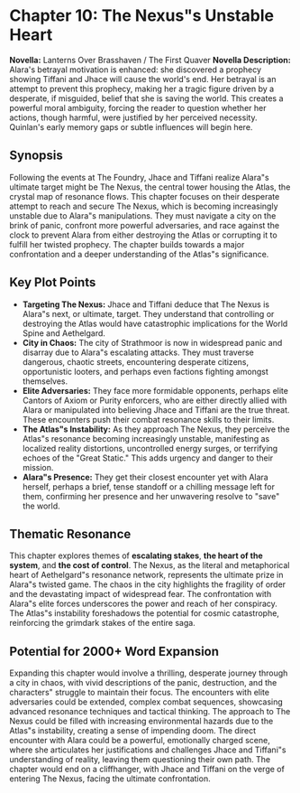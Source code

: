 # Chapter 10: The Nexus"s Unstable Heart

**Novella:** Lanterns Over Brasshaven / The First Quaver
**Novella Description:** Alara's betrayal motivation is enhanced: she discovered a prophecy showing Tiffani and Jhace will cause the world's end. Her betrayal is an attempt to prevent this prophecy, making her a tragic figure driven by a desperate, if misguided, belief that she is saving the world. This creates a powerful moral ambiguity, forcing the reader to question whether her actions, though harmful, were justified by her perceived necessity. Quinlan's early memory gaps or subtle influences will begin here.

## Synopsis

Following the events at The Foundry, Jhace and Tiffani realize Alara"s ultimate target might be The Nexus, the central tower housing the Atlas, the crystal map of resonance flows. This chapter focuses on their desperate attempt to reach and secure The Nexus, which is becoming increasingly unstable due to Alara"s manipulations. They must navigate a city on the brink of panic, confront more powerful adversaries, and race against the clock to prevent Alara from either destroying the Atlas or corrupting it to fulfill her twisted prophecy. The chapter builds towards a major confrontation and a deeper understanding of the Atlas"s significance.

## Key Plot Points

*   **Targeting The Nexus:** Jhace and Tiffani deduce that The Nexus is Alara"s next, or ultimate, target. They understand that controlling or destroying the Atlas would have catastrophic implications for the World Spine and Aethelgard.
*   **City in Chaos:** The city of Strathmoor is now in widespread panic and disarray due to Alara"s escalating attacks. They must traverse dangerous, chaotic streets, encountering desperate citizens, opportunistic looters, and perhaps even factions fighting amongst themselves.
*   **Elite Adversaries:** They face more formidable opponents, perhaps elite Cantors of Axiom or Purity enforcers, who are either directly allied with Alara or manipulated into believing Jhace and Tiffani are the true threat. These encounters push their combat resonance skills to their limits.
*   **The Atlas"s Instability:** As they approach The Nexus, they perceive the Atlas"s resonance becoming increasingly unstable, manifesting as localized reality distortions, uncontrolled energy surges, or terrifying echoes of the "Great Static." This adds urgency and danger to their mission.
*   **Alara"s Presence:** They get their closest encounter yet with Alara herself, perhaps a brief, tense standoff or a chilling message left for them, confirming her presence and her unwavering resolve to "save" the world.

## Thematic Resonance

This chapter explores themes of **escalating stakes**, **the heart of the system**, and **the cost of control**. The Nexus, as the literal and metaphorical heart of Aethelgard"s resonance network, represents the ultimate prize in Alara"s twisted game. The chaos in the city highlights the fragility of order and the devastating impact of widespread fear. The confrontation with Alara"s elite forces underscores the power and reach of her conspiracy. The Atlas"s instability foreshadows the potential for cosmic catastrophe, reinforcing the grimdark stakes of the entire saga.

## Potential for 2000+ Word Expansion

Expanding this chapter would involve a thrilling, desperate journey through a city in chaos, with vivid descriptions of the panic, destruction, and the characters" struggle to maintain their focus. The encounters with elite adversaries could be extended, complex combat sequences, showcasing advanced resonance techniques and tactical thinking. The approach to The Nexus could be filled with increasing environmental hazards due to the Atlas"s instability, creating a sense of impending doom. The direct encounter with Alara could be a powerful, emotionally charged scene, where she articulates her justifications and challenges Jhace and Tiffani"s understanding of reality, leaving them questioning their own path. The chapter would end on a cliffhanger, with Jhace and Tiffani on the verge of entering The Nexus, facing the ultimate confrontation.
